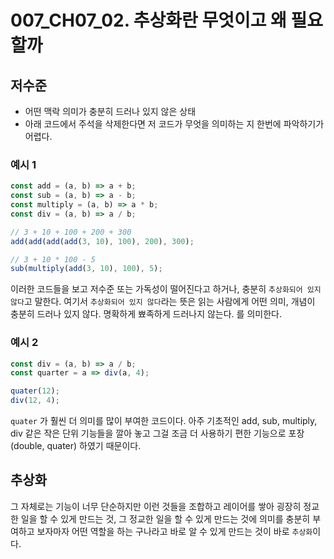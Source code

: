# 007_CH07_02. 추상화란 무엇이고 왜 필요할까

## 저수준
- 어떤 맥락 의미가 충분히 드러나 있지 않은 상태
- 아래 코드에서 주석을 삭제한다면 저 코드가 무엇을 의미하는 지 한번에 파악하기가 어렵다.

### 예시 1
```js
const add = (a, b) => a + b;
const sub = (a, b) => a - b;
const multiply = (a, b) => a * b;
const div = (a, b) => a / b;

// 3 + 10 + 100 + 200 + 300
add(add(add(add(3, 10), 100), 200), 300);

// 3 + 10 * 100 - 5
sub(multiply(add(3, 10), 100), 5);
```
이러한 코드들을 보고 저수준 또는 가독성이 떨어진다고 하거나, 충분히 `추상화되어 있지 않다`고 말한다.
여기서 `추상화되어 있지 않다`라는 뜻은 읽는 사람에게 어떤 의미, 개념이 충분히 드러나 있지 않다. 명확하게 뾰족하게 드러나지 않는다. 를 의미한다.

### 예시 2
```js
const div = (a, b) => a / b;
const quarter = a => div(a, 4);

quater(12);
div(12, 4);
```
`quater` 가 훨씬 더 의미를 많이 부여한 코드이다.
아주 기초적인 add, sub, multiply, div 같은 작은 단위 기능들을 깔아 놓고 그걸 조금 더 사용하기 편한 기능으로 포장 (double, quater) 하였기 때문이다.

## 추상화
그 자체로는 기능이 너무 단순하지만 이런 것들을 조합하고 레이어를 쌓아 굉장히 정교한 일을 할 수 있게 만드는 것, 그 정교한 일을 할 수 있게 만드는 것에 의미를 충분히 부여하고 보자마자 어떤 역할을 하는 구나라고 바로 알 수 있게 만드는 것이 바로 `추상화`이다.

